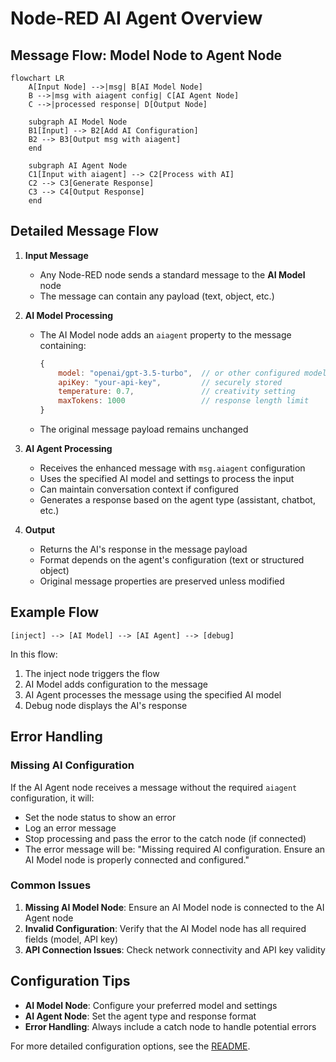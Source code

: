 # Node-RED AI Agent Overview

## Message Flow: Model Node to Agent Node

```mermaid
flowchart LR
    A[Input Node] -->|msg| B[AI Model Node]
    B -->|msg with aiagent config| C[AI Agent Node]
    C -->|processed response| D[Output Node]

    subgraph AI Model Node
    B1[Input] --> B2[Add AI Configuration]
    B2 --> B3[Output msg with aiagent]
    end

    subgraph AI Agent Node
    C1[Input with aiagent] --> C2[Process with AI]
    C2 --> C3[Generate Response]
    C3 --> C4[Output Response]
    end
```

## Detailed Message Flow

1. **Input Message**
   - Any Node-RED node sends a standard message to the **AI Model** node
   - The message can contain any payload (text, object, etc.)

2. **AI Model Processing**
   - The AI Model node adds an `aiagent` property to the message containing:
     ```javascript
     {
         model: "openai/gpt-3.5-turbo",  // or other configured model
         apiKey: "your-api-key",         // securely stored
         temperature: 0.7,               // creativity setting
         maxTokens: 1000                 // response length limit
     }
     ```
   - The original message payload remains unchanged

3. **AI Agent Processing**
   - Receives the enhanced message with `msg.aiagent` configuration
   - Uses the specified AI model and settings to process the input
   - Can maintain conversation context if configured
   - Generates a response based on the agent type (assistant, chatbot, etc.)

4. **Output**
   - Returns the AI's response in the message payload
   - Format depends on the agent's configuration (text or structured object)
   - Original message properties are preserved unless modified

## Example Flow

```
[inject] --> [AI Model] --> [AI Agent] --> [debug]
```

In this flow:
1. The inject node triggers the flow
2. AI Model adds configuration to the message
3. AI Agent processes the message using the specified AI model
4. Debug node displays the AI's response

## Error Handling

### Missing AI Configuration
If the AI Agent node receives a message without the required `aiagent` configuration, it will:
- Set the node status to show an error
- Log an error message
- Stop processing and pass the error to the catch node (if connected)
- The error message will be: "Missing required AI configuration. Ensure an AI Model node is properly connected and configured."

### Common Issues
1. **Missing AI Model Node**: Ensure an AI Model node is connected to the AI Agent node
2. **Invalid Configuration**: Verify that the AI Model node has all required fields (model, API key)
3. **API Connection Issues**: Check network connectivity and API key validity

## Configuration Tips

- **AI Model Node**: Configure your preferred model and settings
- **AI Agent Node**: Set the agent type and response format
- **Error Handling**: Always include a catch node to handle potential errors

For more detailed configuration options, see the [README](../README.md).
